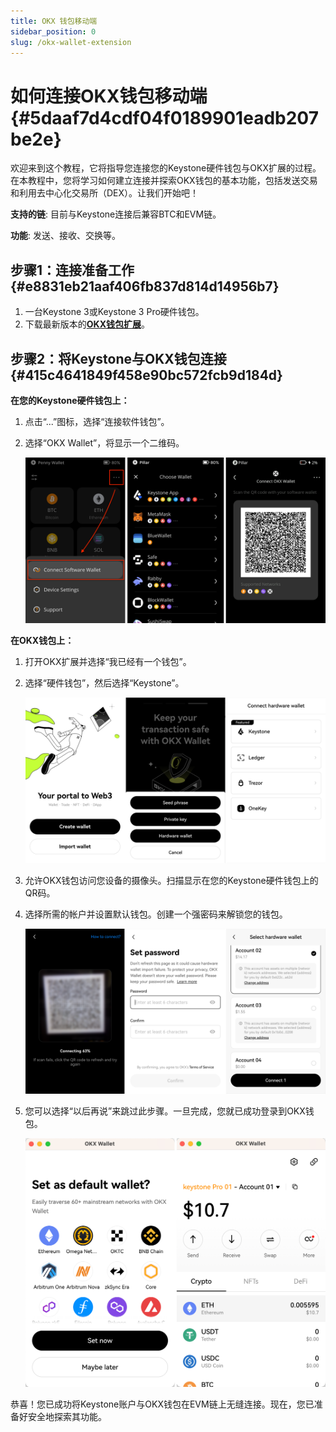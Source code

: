 ```yaml
---
title: OKX 钱包移动端
sidebar_position: 0
slug: /okx-wallet-extension
---
```




# 如何连接OKX钱包移动端 {#5daaf7d4cdf04f0189901eadb207be2e}


欢迎来到这个教程，它将指导您连接您的Keystone硬件钱包与OKX扩展的过程。在本教程中，您将学习如何建立连接并探索OKX钱包的基本功能，包括发送交易和利用去中心化交易所（DEX）。让我们开始吧！


**支持的链**: 目前与Keystone连接后兼容BTC和EVM链。


**功能**: 发送、接收、交换等。


## **步骤1：连接准备工作** {#e8831eb21aaf406fb837d814d14956b7}

1. 一台Keystone 3或Keystone 3 Pro硬件钱包。
1. 下载最新版本的[**OKX钱包扩展**](https://chrome.google.com/webstore/detail/okx-wallet/mcohilncbfahbmgdjkbpemcciiolgcge)。

## **步骤2：将Keystone与OKX钱包连接** {#415c4641849f458e90bc572fcb9d184d}


**在您的Keystone硬件钱包上：**

1. 点击“...”图标，选择“连接软件钱包”。
1. 选择“OKX Wallet”，将显示一个二维码。

	![](./153817798.png)


**在OKX钱包上：**

1. 打开OKX扩展并选择“我已经有一个钱包”。
1. 选择“硬件钱包”，然后选择“Keystone”。

	![](./2015943326.png)

1. 允许OKX钱包访问您设备的摄像头。扫描显示在您的Keystone硬件钱包上的QR码。
1. 选择所需的帐户并设置默认钱包。创建一个强密码来解锁您的钱包。

	![](./1191232398.png)

1. 您可以选择“以后再说”来跳过此步骤。一旦完成，您就已成功登录到OKX钱包。

	![](./1985940555.png)


恭喜！您已成功将Keystone账户与OKX钱包在EVM链上无缝连接。现在，您已准备好安全地探索其功能。

